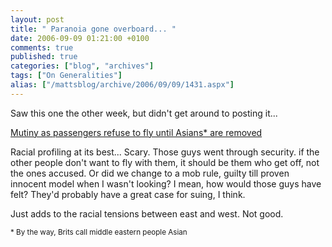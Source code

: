 ```yaml
---
layout: post
title: " Paranoia gone overboard... "
date: 2006-09-09 01:21:00 +0100
comments: true
published: true
categories: ["blog", "archives"]
tags: ["On Generalities"]
alias: ["/mattsblog/archive/2006/09/09/1431.aspx"]
---
```

<!-- more -->

<p>
 Saw this one the other week, but didn't get around to posting it...</p>
 <p><a href='http://www.dailymail.co.uk/pages/live/articles/news/news.html?in_article_id=401419&in_page_id=1770'>Mutiny as passengers refuse to fly until Asians* are removed</a></p>
 <p>
 Racial profiling at its best... Scary. Those guys went through security. if the other people don't want to fly with them, it should be them who get off, not the ones accused. Or did we change to a mob rule, guilty till proven innocent model when I wasn't looking? I mean, how would those guys have felt? They'd probably have a great case for suing, I think.
 </p>
 <p>
 Just adds to the racial tensions between east and west. Not good.</p>
 <p><small>* By the way, Brits call middle eastern people Asian</small></p>
